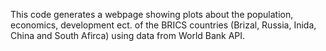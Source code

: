 This code generates a webpage showing plots about the population, economics, development ect. of the BRICS countries (Brizal, Russia, Inida, China and South Afirca) using data from World Bank API.
